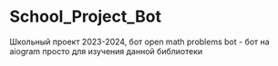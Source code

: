 # School_Project_Bot
Школьный проект 2023-2024, бот
open math problems bot - бот на aiogram просто для изучения данной библиотеки
